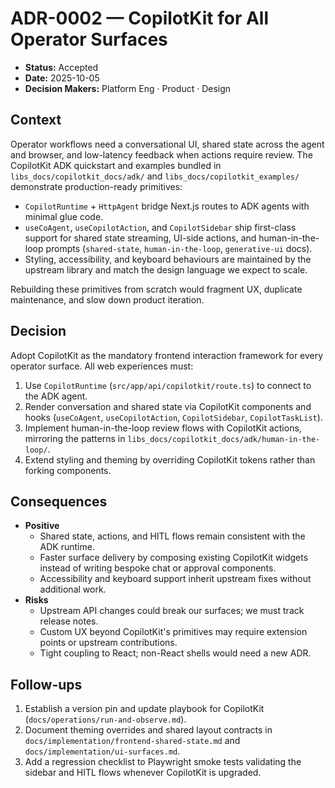 # ADR-0002 — CopilotKit for All Operator Surfaces

- **Status:** Accepted
- **Date:** 2025-10-05
- **Decision Makers:** Platform Eng · Product · Design

## Context

Operator workflows need a conversational UI, shared state across the agent and browser,
and low-latency feedback when actions require review. The CopilotKit ADK quickstart and
examples bundled in `libs_docs/copilotkit_docs/adk/` and `libs_docs/copilotkit_examples/`
demonstrate production-ready primitives:

- `CopilotRuntime` + `HttpAgent` bridge Next.js routes to ADK agents with minimal glue
  code.
- `useCoAgent`, `useCopilotAction`, and `CopilotSidebar` ship first-class support for
  shared state streaming, UI-side actions, and human-in-the-loop prompts (`shared-state`,
  `human-in-the-loop`, `generative-ui` docs).
- Styling, accessibility, and keyboard behaviours are maintained by the upstream library
  and match the design language we expect to scale.

Rebuilding these primitives from scratch would fragment UX, duplicate maintenance, and
slow down product iteration.

## Decision

Adopt CopilotKit as the mandatory frontend interaction framework for every operator
surface. All web experiences must:

1. Use `CopilotRuntime` (`src/app/api/copilotkit/route.ts`) to connect to the ADK agent.
2. Render conversation and shared state via CopilotKit components and hooks (`useCoAgent`,
   `useCopilotAction`, `CopilotSidebar`, `CopilotTaskList`).
3. Implement human-in-the-loop review flows with CopilotKit actions, mirroring the
   patterns in `libs_docs/copilotkit_docs/adk/human-in-the-loop/`.
4. Extend styling and theming by overriding CopilotKit tokens rather than forking
   components.

## Consequences

- **Positive**
  - Shared state, actions, and HITL flows remain consistent with the ADK runtime.
  - Faster surface delivery by composing existing CopilotKit widgets instead of writing
    bespoke chat or approval components.
  - Accessibility and keyboard support inherit upstream fixes without additional work.
- **Risks**
  - Upstream API changes could break our surfaces; we must track release notes.
  - Custom UX beyond CopilotKit's primitives may require extension points or upstream
    contributions.
  - Tight coupling to React; non-React shells would need a new ADR.

## Follow-ups

1. Establish a version pin and update playbook for CopilotKit (`docs/operations/run-and-observe.md`).
2. Document theming overrides and shared layout contracts in
   `docs/implementation/frontend-shared-state.md` and `docs/implementation/ui-surfaces.md`.
3. Add a regression checklist to Playwright smoke tests validating the sidebar and HITL
   flows whenever CopilotKit is upgraded.
